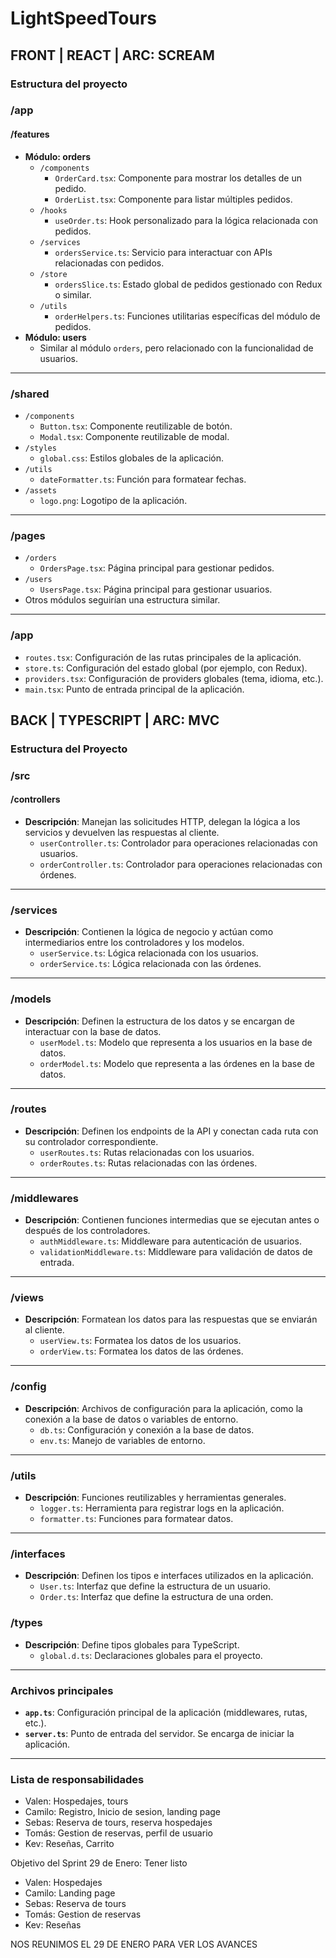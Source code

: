 # LightSpeedTours

## FRONT | REACT | ARC: SCREAM
### Estructura del proyecto

### /app
####   /features
- **Módulo: orders**
  - `/components`
    - `OrderCard.tsx`: Componente para mostrar los detalles de un pedido.
    - `OrderList.tsx`: Componente para listar múltiples pedidos.
  - `/hooks`
    - `useOrder.ts`: Hook personalizado para la lógica relacionada con pedidos.
  - `/services`
    - `ordersService.ts`: Servicio para interactuar con APIs relacionadas con pedidos.
  - `/store`
    - `ordersSlice.ts`: Estado global de pedidos gestionado con Redux o similar.
  - `/utils`
    - `orderHelpers.ts`: Funciones utilitarias específicas del módulo de pedidos.
- **Módulo: users**
  - Similar al módulo `orders`, pero relacionado con la funcionalidad de usuarios.

---

### /shared
- `/components`
  - `Button.tsx`: Componente reutilizable de botón.
  - `Modal.tsx`: Componente reutilizable de modal.
- `/styles`
  - `global.css`: Estilos globales de la aplicación.
- `/utils`
  - `dateFormatter.ts`: Función para formatear fechas.
- `/assets`
  - `logo.png`: Logotipo de la aplicación.

---

### /pages
- `/orders`
  - `OrdersPage.tsx`: Página principal para gestionar pedidos.
- `/users`
  - `UsersPage.tsx`: Página principal para gestionar usuarios.
- Otros módulos seguirían una estructura similar.

---

### /app
- `routes.tsx`: Configuración de las rutas principales de la aplicación.
- `store.ts`: Configuración del estado global (por ejemplo, con Redux).
- `providers.tsx`: Configuración de providers globales (tema, idioma, etc.).
- `main.tsx`: Punto de entrada principal de la aplicación.

## BACK | TYPESCRIPT | ARC: MVC
### Estructura del Proyecto

### /src
#### /controllers
- **Descripción**: Manejan las solicitudes HTTP, delegan la lógica a los servicios y devuelven las respuestas al cliente.
  - `userController.ts`: Controlador para operaciones relacionadas con usuarios.
  - `orderController.ts`: Controlador para operaciones relacionadas con órdenes.

---

### /services
- **Descripción**: Contienen la lógica de negocio y actúan como intermediarios entre los controladores y los modelos.
  - `userService.ts`: Lógica relacionada con los usuarios.
  - `orderService.ts`: Lógica relacionada con las órdenes.

---

### /models
- **Descripción**: Definen la estructura de los datos y se encargan de interactuar con la base de datos.
  - `userModel.ts`: Modelo que representa a los usuarios en la base de datos.
  - `orderModel.ts`: Modelo que representa a las órdenes en la base de datos.

---

### /routes
- **Descripción**: Definen los endpoints de la API y conectan cada ruta con su controlador correspondiente.
  - `userRoutes.ts`: Rutas relacionadas con los usuarios.
  - `orderRoutes.ts`: Rutas relacionadas con las órdenes.

---

### /middlewares
- **Descripción**: Contienen funciones intermedias que se ejecutan antes o después de los controladores.
  - `authMiddleware.ts`: Middleware para autenticación de usuarios.
  - `validationMiddleware.ts`: Middleware para validación de datos de entrada.

---

### /views
- **Descripción**: Formatean los datos para las respuestas que se enviarán al cliente.
  - `userView.ts`: Formatea los datos de los usuarios.
  - `orderView.ts`: Formatea los datos de las órdenes.

---

### /config
- **Descripción**: Archivos de configuración para la aplicación, como la conexión a la base de datos o variables de entorno.
  - `db.ts`: Configuración y conexión a la base de datos.
  - `env.ts`: Manejo de variables de entorno.

---

### /utils
- **Descripción**: Funciones reutilizables y herramientas generales.
  - `logger.ts`: Herramienta para registrar logs en la aplicación.
  - `formatter.ts`: Funciones para formatear datos.

---

### /interfaces
- **Descripción**: Definen los tipos e interfaces utilizados en la aplicación.
  - `User.ts`: Interfaz que define la estructura de un usuario.
  - `Order.ts`: Interfaz que define la estructura de una orden.

### /types
- **Descripción**: Define tipos globales para TypeScript.
  - `global.d.ts`: Declaraciones globales para el proyecto.

---

### Archivos principales
- **`app.ts`**: Configuración principal de la aplicación (middlewares, rutas, etc.).
- **`server.ts`**: Punto de entrada del servidor. Se encarga de iniciar la aplicación.

---





### Lista de responsabilidades
- Valen: Hospedajes, tours
- Camilo: Registro, Inicio de sesion, landing page
- Sebas: Reserva de tours, reserva hospedajes
- Tomás: Gestion de reservas, perfil de usuario 
- Kev: Reseñas, Carrito


Objetivo del Sprint 29 de Enero:
Tener listo
- Valen: Hospedajes
- Camilo: Landing page
- Sebas: Reserva de tours
- Tomás: Gestion de reservas
- Kev: Reseñas

NOS REUNIMOS EL 29 DE ENERO PARA VER LOS AVANCES

